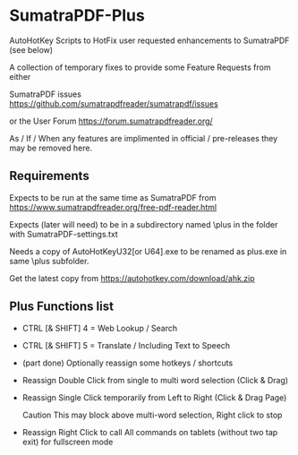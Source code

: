 # SumatraPDF-Plus
AutoHotKey Scripts to HotFix user requested enhancements to SumatraPDF (see below)

A collection of temporary fixes to provide some Feature Requests from either

SumatraPDF issues https://github.com/sumatrapdfreader/sumatrapdf/issues

or the User Forum https://forum.sumatrapdfreader.org/

As / If / When any features are implimented in official / pre-releases they may be removed here.

Requirements
------------
Expects to be run at the same time as SumatraPDF from https://www.sumatrapdfreader.org/free-pdf-reader.html

Expects (later will need) to be in a subdirectory named \plus in the folder with SumatraPDF-settings.txt

Needs a copy of AutoHotKeyU32[or U64].exe to be renamed as plus.exe in same \plus subfolder.

Get the latest copy from https://autohotkey.com/download/ahk.zip

 Plus Functions list
--------------------
   +  CTRL [& SHIFT] 4 = Web Lookup / Search
   +  CTRL [& SHIFT] 5 = Translate / Including Text to Speech
   +  (part done) Optionally reassign some hotkeys / shortcuts
   +  Reassign Double Click from single to multi word selection (Click & Drag)
   +  Reassign Single Click temporarily from Left to Right (Click & Drag Page)
   
      Caution This may block above multi-word selection, Right click to stop
   +  Reassign Right Click to call All commands on tablets (without two tap exit) for fullscreen mode
